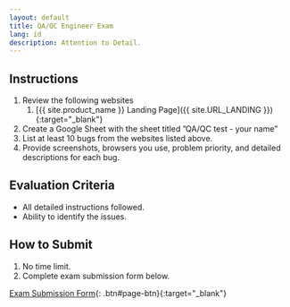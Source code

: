 ```yaml
---
layout: default
title: QA/QC Engineer Exam
lang: id
description: Attention to Detail.
---
```


## Instructions

1. Review the following websites
   1. [{{ site.product_name }} Landing Page]({{ site.URL_LANDING }}){:target="\_blank"}
1. Create a Google Sheet with the sheet titled ”QA/QC test - your name”
1. List at least 10 bugs from the websites listed above.
1. Provide screenshots, browsers you use, problem priority, and detailed descriptions for each bug.

## Evaluation Criteria

- All detailed instructions followed.
- Ability to identify the issues.

## How to Submit

1. No time limit.
1. Complete exam submission form below.

[Exam Submission Form](https://forms.gle/fFAgKv7WB2NDq5Ah6){: .btn#page-btn}{:target="\_blank"}
